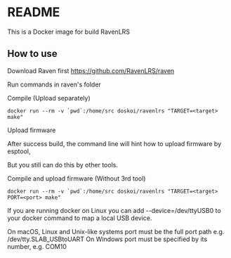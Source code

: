 # README

This is a Docker image for build RavenLRS

## How to use

Download Raven first
https://github.com/RavenLRS/raven

Run commands in raven's folder

 Compile (Upload separately)

```docker run --rm -v `pwd`:/home/src doskoi/ravenlrs "TARGET=<target> make"```

 Upload firmware

After success build, the command line will hint how to upload firmware by esptool,

But you still can do this by other tools.

Compile and upload firmware (Without 3rd tool)

```docker run --rm -v `pwd`:/home/src doskoi/ravenlrs "TARGET=<target> PORT=<port> make"```

If you are running docker on Linux you can add --device=/dev/ttyUSB0 to your docker command to map a local USB device.

On macOS, Linux and Unix-like systems port must be the full port path e.g. /dev/tty.SLAB_USBtoUART
On Windows port must be specified by its number, e.g. COM10
